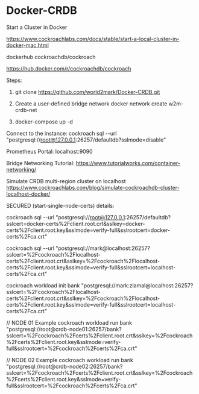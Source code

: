 # Docker-CRDB
 
Start a Cluster in Docker

https://www.cockroachlabs.com/docs/stable/start-a-local-cluster-in-docker-mac.html

dockerhub cockroachdb/cockroach

https://hub.docker.com/r/cockroachdb/cockroach


Steps:

1. git clone https://github.com/world2mark/Docker-CRDB.git




2. Create a user-defined bridge network
docker network create w2m-crdb-net




3. docker-compose up -d




Connect to the instance:
cockroach sql --url "postgresql://root@127.0.0.1:26257/defaultdb?sslmode=disable"



Prometheus Portal: localhost:9090



Bridge Networking Tutorial:
https://www.tutorialworks.com/container-networking/



Simulate CRDB multi-region cluster on localhost
https://www.cockroachlabs.com/blog/simulate-cockroachdb-cluster-localhost-docker/





SECURED (start-single-node-certs) details:

cockroach sql --url "postgresql://root@127.0.0.1:26257/defaultdb?sslcert=docker-certs%2Fclient.root.crt&sslkey=docker-certs%2Fclient.root.key&sslmode=verify-full&sslrootcert=docker-certs%2Fca.crt"




cockroach sql --url "postgresql://mark@localhost:26257?sslcert=%2Fcockroach%2Flocalhost-certs%2Fclient.root.crt&sslkey=%2Fcockroach%2Flocalhost-certs%2Fclient.root.key&sslmode=verify-full&sslrootcert=localhost-certs%2Fca.crt"


cockroach workload init bank "postgresql://mark:zlamal@localhost:26257?sslcert=%2Fcockroach%2Flocalhost-certs%2Fclient.root.crt&sslkey=%2Fcockroach%2Flocalhost-certs%2Fclient.root.key&sslmode=verify-full&sslrootcert=localhost-certs%2Fca.crt"


// NODE 01 Example
cockroach workload run bank "postgresql://root@crdb-node01:26257/bank?sslcert=%2Fcockroach%2Fcerts%2Fclient.root.crt&sslkey=%2Fcockroach%2Fcerts%2Fclient.root.key&sslmode=verify-full&sslrootcert=%2Fcockroach%2Fcerts%2Fca.crt"


// NODE 02 Example
cockroach workload run bank "postgresql://root@crdb-node02:26257/bank?sslcert=%2Fcockroach%2Fcerts%2Fclient.root.crt&sslkey=%2Fcockroach%2Fcerts%2Fclient.root.key&sslmode=verify-full&sslrootcert=%2Fcockroach%2Fcerts%2Fca.crt"
